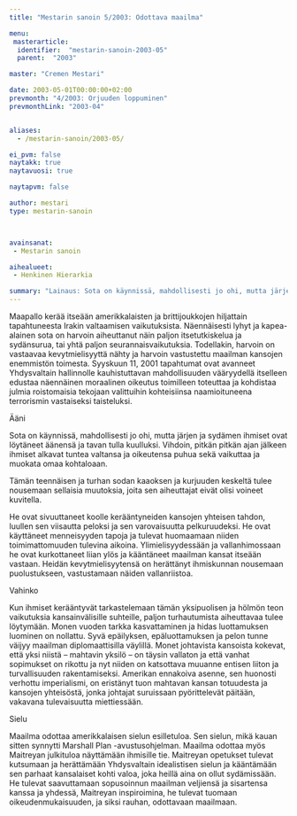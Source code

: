 ```yaml
---
title: "Mestarin sanoin 5/2003: Odottava maailma"

menu:
 masterarticle:
  identifier:  "mestarin-sanoin-2003-05"
  parent:  "2003"

master: "Cremen Mestari"

date: 2003-05-01T00:00:00+02:00
prevmonth: "4/2003: Orjuuden loppuminen"
prevmonthLink: "2003-04"


aliases:
  - /mestarin-sanoin/2003-05/

ei_pvm: false
naytakk: true
naytavuosi: true

naytapvm: false

author: mestari
type: mestarin-sanoin



avainsanat:
 - Mestarin sanoin

aihealueet:
 - Henkinen Hierarkia

summary: "Lainaus: Sota on käynnissä, mahdollisesti jo ohi, mutta järjen ja sydämen ihmiset ovat löytäneet äänensä ja tavan tulla kuulluksi. Vihdoin, pitkän pitkän ajan jälkeen ihmiset alkavat tuntea valtansa ja oikeutensa puhua sekä vaikuttaa ja muokata omaa kohtaloaan. Tämän teennäisen ja turhan sodan kaaoksen ja kurjuuden keskeltä tulee nousemaan sellaisia muutoksia, joita sen aiheuttajat eivät olisi voineet kuvitella."
---
```

<p>Maapallo kerää itseään amerikkalaisten ja brittijoukkojen hiljattain tapahtuneesta Irakin valtaamisen vaikutuksista. Näennäisesti lyhyt ja kapea-alainen sota on harvoin aiheuttanut näin paljon itsetutkiskelua ja sydänsurua, tai yhtä paljon seurannaisvaikutuksia. Todellakin, harvoin on vastaavaa kevytmielisyyttä nähty ja harvoin vastustettu maailman kansojen enemmistön toimesta. Syyskuun 11, 2001 tapahtumat ovat avanneet Yhdysvaltain hallinnolle kauhistuttavan mahdollisuuden vääryydellä itselleen edustaa näennäinen moraalinen oikeutus toimilleen toteuttaa ja kohdistaa julmia roistomaisia tekojaan valittuihin kohteisiinsa naamioituneena terrorismin vastaiseksi taisteluksi.</p>
<p>Ääni</p>
<p>Sota on käynnissä, mahdollisesti jo ohi, mutta järjen ja sydämen ihmiset ovat löytäneet äänensä ja tavan tulla kuulluksi. Vihdoin, pitkän pitkän ajan jälkeen ihmiset alkavat tuntea valtansa ja oikeutensa puhua sekä vaikuttaa ja muokata omaa kohtaloaan.</p>
<p>Tämän teennäisen ja turhan sodan kaaoksen ja kurjuuden keskeltä tulee nousemaan sellaisia muutoksia, joita sen aiheuttajat eivät olisi voineet kuvitella.</p>
<p>He ovat sivuuttaneet koolle kerääntyneiden kansojen yhteisen tahdon, luullen sen viisautta peloksi ja sen varovaisuutta pelkuruudeksi. He ovat käyttäneet menneisyyden tapoja ja tulevat huomaamaan niiden toimimattomuuden tulevina aikoina. Ylimielisyydessään ja vallanhimossaan he ovat kurkottaneet liian ylös ja kääntäneet maailman kansat itseään vastaan. Heidän kevytmielisyytensä on herättänyt ihmiskunnan nousemaan puolustukseen, vastustamaan näiden vallanriistoa.</p>
<p>Vahinko</p>
<p>Kun ihmiset kerääntyvät tarkastelemaan tämän yksipuolisen ja hölmön teon vaikutuksia kansainvälisille suhteille, paljon turhautumista aiheuttavaa tulee löytymään. Monen vuoden tarkka kasvattaminen ja hidas luottamuksen luominen on nollattu. Syvä epäilyksen, epäluottamuksen ja pelon tunne väijyy maailman diplomaattisilla väylillä. Monet johtavista kansoista kokevat, että yksi niistä – mahtavin yksilö – on täysin vallaton ja että vanhat sopimukset on rikottu ja nyt niiden on katsottava muuanne entisen liiton ja turvallisuuden rakentamiseksi. Amerikan ennakoiva asenne, sen huonosti verhottu imperialismi, on eristänyt tuon mahtavan kansan totuudesta ja kansojen yhteisöstä, jonka johtajat suruissaan pyörittelevät päitään, vakavana tulevaisuutta miettiessään.</p>
<p>Sielu</p>
<p>Maailma odottaa amerikkalaisen sielun esilletuloa. Sen sielun, mikä kauan sitten synnytti Marshall Plan -avustusohjelman. Maailma odottaa myös Maitreyan julkituloa näyttämään ihmisille tie. Maitreyan opetukset tulevat kutsumaan ja herättämään Yhdysvaltain idealistisen sielun ja kääntämään sen parhaat kansalaiset kohti valoa, joka heillä aina on ollut sydämissään. He tulevat saavuttamaan sopusoinnun maailman veljiensä ja sisartensa kanssa ja yhdessä, Maitreyan inspiroimina, he tulevat tuomaan oikeudenmukaisuuden, ja siksi rauhan, odottavaan maailmaan.</p>